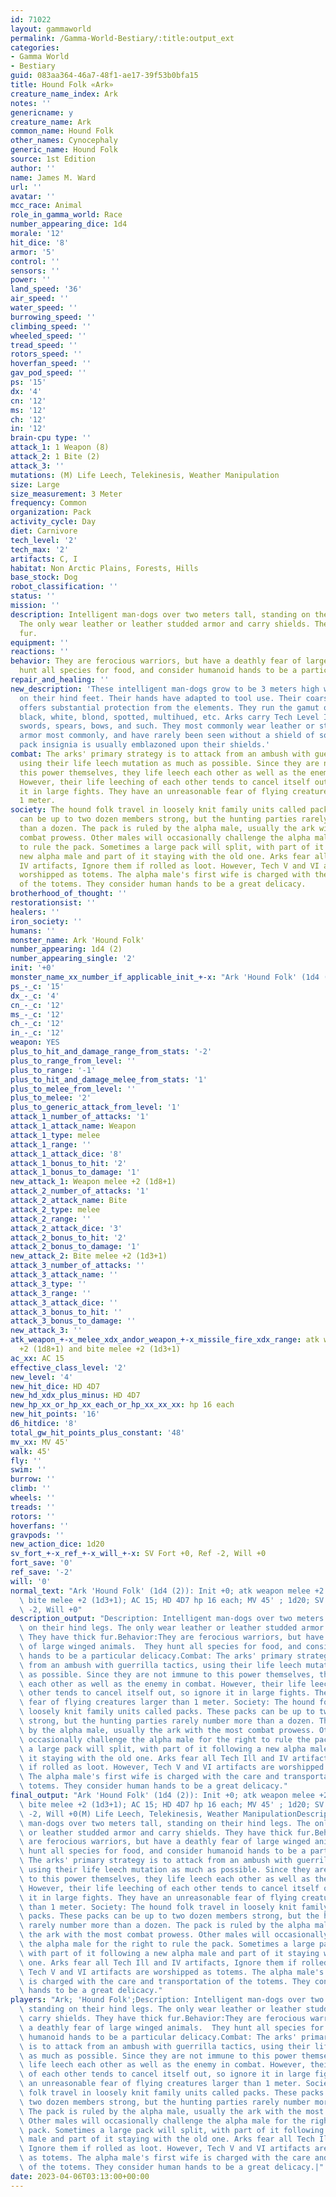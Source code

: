 ```yaml
---
id: 71022
layout: gammaworld
permalink: /Gamma-World-Bestiary/:title:output_ext
categories:
- Gamma World
- Bestiary
guid: 083aa364-46a7-48f1-ae17-39f53b0bfa15
title: Hound Folk «Ark»
creature_name_index: Ark
notes: ''
genericname: y
creature_name: Ark
common_name: Hound Folk
other_names: Cynocephaly
generic_name: Hound Folk
source: 1st Edition
author: ''
name: James M. Ward
url: ''
avatar: ''
mcc_race: Animal
role_in_gamma_world: Race
number_appearing_dice: 1d4
morale: '12'
hit_dice: '8'
armor: '5'
control: ''
sensors: ''
power: ''
land_speed: '36'
air_speed: ''
water_speed: ''
burrowing_speed: ''
climbing_speed: ''
wheeled_speed: ''
tread_speed: ''
rotors_speed: ''
hoverfan_speed: ''
gav_pod_speed: ''
ps: '15'
dx: '4'
cn: '12'
ms: '12'
ch: '12'
in: '12'
brain-cpu type: ''
attack_1: 1 Weapon (8)
attack_2: 1 Bite (2)
attack_3: ''
mutations: (M) Life Leech, Telekinesis, Weather Manipulation
size: Large
size_measurement: 3 Meter
frequency: Common
organization: Pack
activity_cycle: Day
diet: Carnivore
tech_level: '2'
tech_max: '2'
artifacts: C, I
habitat: Non Arctic Plains, Forests, Hills
base_stock: Dog
robot_classification: ''
status: ''
mission: ''
description: Intelligent man-dogs over two meters tall, standing on their hind legs.
  The only wear leather or leather studded armor and carry shields. They have thick
  fur.
equipment: ''
reactions: ''
behavior: They are ferocious warriors, but have a deathly fear of large winged animals.  They
  hunt all species for food, and consider humanoid hands to be a particular delicacy.
repair_and_healing: ''
new_description: 'These intelligent man-dogs grow to be 3 meters high when standing
  on their hind feet. Their hands have adapted to tool use. Their coarse, heavy fur
  offers substantial protection from the elements. They run the gamut of colors: brown,
  black, white, blond, spotted, multihued, etc. Arks carry Tech Level II weapons:
  swords, spears, bows, and such. They most commonly wear leather or studded leather
  armor most commonly, and have rarely been seen without a shield of some sort. Their
  pack insignia is usually emblazoned upon their shields.'
combat: The arks' primary strategy is to attack from an ambush with guerrilla tactics,
  using their life leech mutation as much as possible. Since they are not immune to
  this power themselves, they life leech each other as well as the enemy in combat.
  However, their life leeching of each other tends to cancel itself out, so ignore
  it in large fights. They have an unreasonable fear of flying creatures larger than
  1 meter.
society: The hound folk travel in loosely knit family units called packs. These packs
  can be up to two dozen members strong, but the hunting parties rarely number more
  than a dozen. The pack is ruled by the alpha male, usually the ark with the most
  combat prowess. Other males will occasionally challenge the alpha male for the right
  to rule the pack. Sometimes a large pack will split, with part of it following a
  new alpha male and part of it staying with the old one. Arks fear all Tech Ill and
  IV artifacts, Ignore them if rolled as loot. However, Tech V and VI artifacts are
  worshipped as totems. The alpha male's first wife is charged with the care and transportation
  of the totems. They consider human hands to be a great delicacy.
brotherhood_of_thought: ''
restorationsist: ''
healers: ''
iron_society: ''
humans: ''
monster_name: Ark 'Hound Folk'
number_appearing: 1d4 (2)
number_appearing_single: '2'
init: '+0'
monster_name_xx_number_if_applicable_init_+-x: "Ark 'Hound Folk' (1d4 (2)): Init +0"
ps_-_c: '15'
dx_-_c: '4'
cn_-_c: '12'
ms_-_c: '12'
ch_-_c: '12'
in_-_c: '12'
weapon: YES
plus_to_hit_and_damage_range_from_stats: '-2'
plus_to_range_from_level: ''
plus_to_range: '-1'
plus_to_hit_and_damage_melee_from_stats: '1'
plus_to_melee_from_level: ''
plus_to_melee: '2'
plus_to_generic_attack_from_level: '1'
attack_1_number_of_attacks: '1'
attack_1_attack_name: Weapon
attack_1_type: melee
attack_1_range: ''
attack_1_attack_dice: '8'
attack_1_bonus_to_hit: '2'
attack_1_bonus_to_damage: '1'
new_attack_1: Weapon melee +2 (1d8+1)
attack_2_number_of_attacks: '1'
attack_2_attack_name: Bite
attack_2_type: melee
attack_2_range: ''
attack_2_attack_dice: '3'
attack_2_bonus_to_hit: '2'
attack_2_bonus_to_damage: '1'
new_attack_2: Bite melee +2 (1d3+1)
attack_3_number_of_attacks: ''
attack_3_attack_name: ''
attack_3_type: ''
attack_3_range: ''
attack_3_attack_dice: ''
attack_3_bonus_to_hit: ''
attack_3_bonus_to_damage: ''
new_attack_3: ''
atk_weapon_+-x_melee_xdx_andor_weapon_+-x_missile_fire_xdx_range: atk weapon melee
  +2 (1d8+1) and bite melee +2 (1d3+1)
ac_xx: AC 15
effective_class_level: '2'
new_level: '4'
new_hit_dice: HD 4D7
new_hd_xdx_plus_minus: HD 4D7
new_hp_xx_or_hp_xx_each_or_hp_xx_xx_xx: hp 16 each
new_hit_points: '16'
d6_hitdice: '8'
total_gw_hit_points_plus_constant: '48'
mv_xx: MV 45'
walk: 45'
fly: ''
swim: ''
burrow: ''
climb: ''
wheels: ''
treads: ''
rotors: ''
hoverfans: ''
gravpods: ''
new_action_dice: 1d20
sv_fort_+-x_ref_+-x_will_+-x: SV Fort +0, Ref -2, Will +0
fort_save: '0'
ref_save: '-2'
will: '0'
normal_text: "Ark 'Hound Folk' (1d4 (2)): Init +0; atk weapon melee +2 (1d8+1) and\
  \ bite melee +2 (1d3+1); AC 15; HD 4D7 hp 16 each; MV 45' ; 1d20; SV Fort +0, Ref\
  \ -2, Will +0"
description_output: "Description: Intelligent man-dogs over two meters tall, standing\
  \ on their hind legs. The only wear leather or leather studded armor and carry shields.\
  \ They have thick fur.Behavior:They are ferocious warriors, but have a deathly fear\
  \ of large winged animals.  They hunt all species for food, and consider humanoid\
  \ hands to be a particular delicacy.Combat: The arks' primary strategy is to attack\
  \ from an ambush with guerrilla tactics, using their life leech mutation as much\
  \ as possible. Since they are not immune to this power themselves, they life leech\
  \ each other as well as the enemy in combat. However, their life leeching of each\
  \ other tends to cancel itself out, so ignore it in large fights. They have an unreasonable\
  \ fear of flying creatures larger than 1 meter. Society: The hound folk travel in\
  \ loosely knit family units called packs. These packs can be up to two dozen members\
  \ strong, but the hunting parties rarely number more than a dozen. The pack is ruled\
  \ by the alpha male, usually the ark with the most combat prowess. Other males will\
  \ occasionally challenge the alpha male for the right to rule the pack. Sometimes\
  \ a large pack will split, with part of it following a new alpha male and part of\
  \ it staying with the old one. Arks fear all Tech Ill and IV artifacts, Ignore them\
  \ if rolled as loot. However, Tech V and VI artifacts are worshipped as totems.\
  \ The alpha male's first wife is charged with the care and transportation of the\
  \ totems. They consider human hands to be a great delicacy."
final_output: "Ark 'Hound Folk' (1d4 (2)): Init +0; atk weapon melee +2 (1d8+1) and\
  \ bite melee +2 (1d3+1); AC 15; HD 4D7 hp 16 each; MV 45' ; 1d20; SV Fort +0, Ref\
  \ -2, Will +0(M) Life Leech, Telekinesis, Weather ManipulationDescription: Intelligent\
  \ man-dogs over two meters tall, standing on their hind legs. The only wear leather\
  \ or leather studded armor and carry shields. They have thick fur.Behavior:They\
  \ are ferocious warriors, but have a deathly fear of large winged animals.  They\
  \ hunt all species for food, and consider humanoid hands to be a particular delicacy.Combat:\
  \ The arks' primary strategy is to attack from an ambush with guerrilla tactics,\
  \ using their life leech mutation as much as possible. Since they are not immune\
  \ to this power themselves, they life leech each other as well as the enemy in combat.\
  \ However, their life leeching of each other tends to cancel itself out, so ignore\
  \ it in large fights. They have an unreasonable fear of flying creatures larger\
  \ than 1 meter. Society: The hound folk travel in loosely knit family units called\
  \ packs. These packs can be up to two dozen members strong, but the hunting parties\
  \ rarely number more than a dozen. The pack is ruled by the alpha male, usually\
  \ the ark with the most combat prowess. Other males will occasionally challenge\
  \ the alpha male for the right to rule the pack. Sometimes a large pack will split,\
  \ with part of it following a new alpha male and part of it staying with the old\
  \ one. Arks fear all Tech Ill and IV artifacts, Ignore them if rolled as loot. However,\
  \ Tech V and VI artifacts are worshipped as totems. The alpha male's first wife\
  \ is charged with the care and transportation of the totems. They consider human\
  \ hands to be a great delicacy."
players: "Ark; 'Hound Folk';Description: Intelligent man-dogs over two meters tall,\
  \ standing on their hind legs. The only wear leather or leather studded armor and\
  \ carry shields. They have thick fur.Behavior:They are ferocious warriors, but have\
  \ a deathly fear of large winged animals.  They hunt all species for food, and consider\
  \ humanoid hands to be a particular delicacy.Combat: The arks' primary strategy\
  \ is to attack from an ambush with guerrilla tactics, using their life leech mutation\
  \ as much as possible. Since they are not immune to this power themselves, they\
  \ life leech each other as well as the enemy in combat. However, their life leeching\
  \ of each other tends to cancel itself out, so ignore it in large fights. They have\
  \ an unreasonable fear of flying creatures larger than 1 meter. Society: The hound\
  \ folk travel in loosely knit family units called packs. These packs can be up to\
  \ two dozen members strong, but the hunting parties rarely number more than a dozen.\
  \ The pack is ruled by the alpha male, usually the ark with the most combat prowess.\
  \ Other males will occasionally challenge the alpha male for the right to rule the\
  \ pack. Sometimes a large pack will split, with part of it following a new alpha\
  \ male and part of it staying with the old one. Arks fear all Tech Ill and IV artifacts,\
  \ Ignore them if rolled as loot. However, Tech V and VI artifacts are worshipped\
  \ as totems. The alpha male's first wife is charged with the care and transportation\
  \ of the totems. They consider human hands to be a great delicacy.|"
date: 2023-04-06T03:13:00+00:00
---
```

</br>